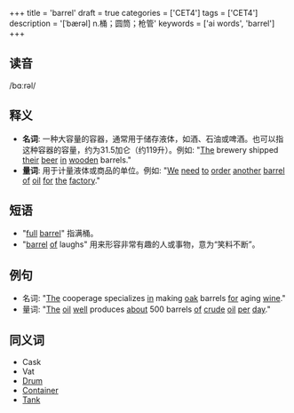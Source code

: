 +++
title = 'barrel'
draft = true
categories = ['CET4']
tags = ['CET4']
description = '[ˈbærəl] n.桶；圆筒；枪管'
keywords = ['ai words', 'barrel']
+++

## 读音
/bɑːrəl/

## 释义
- **名词**: 一种大容量的容器，通常用于储存液体，如酒、石油或啤酒。也可以指这种容器的容量，约为31.5加仑（约119升）。例如: "[The](/zh/post/the/) brewery shipped [their](/zh/post/their/) [beer](/zh/post/beer/) [in](/zh/post/in/) [wooden](/zh/post/wooden/) barrels."
- **量词**: 用于计量液体或商品的单位。例如: "[We](/zh/post/we/) [need](/zh/post/need/) [to](/zh/post/to/) [order](/zh/post/order/) [another](/zh/post/another/) [barrel](/zh/post/barrel/) [of](/zh/post/of/) [oil](/zh/post/oil/) [for](/zh/post/for/) [the](/zh/post/the/) [factory](/zh/post/factory/)."

## 短语
- "[full](/zh/post/full/) [barrel](/zh/post/barrel/)" 指满桶。
- "[barrel](/zh/post/barrel/) [of](/zh/post/of/) laughs" 用来形容非常有趣的人或事物，意为“笑料不断”。

## 例句
- 名词: "[The](/zh/post/the/) cooperage specializes [in](/zh/post/in/) making [oak](/zh/post/oak/) barrels [for](/zh/post/for/) aging [wine](/zh/post/wine/)."
- 量词: "[The](/zh/post/the/) [oil](/zh/post/oil/) [well](/zh/post/well/) produces [about](/zh/post/about/) 500 barrels [of](/zh/post/of/) [crude](/zh/post/crude/) [oil](/zh/post/oil/) [per](/zh/post/per/) [day](/zh/post/day/)."

## 同义词
- Cask
- Vat
- [Drum](/zh/post/drum/)
- [Container](/zh/post/container/)
- [Tank](/zh/post/tank/)

